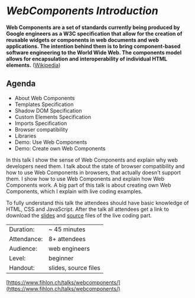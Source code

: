 *WebComponents Introduction*
============================

**Web Components are a set of standards currently being produced by Google engineers as a W3C specification that allow for the creation of reusable widgets or components in web documents and web applications. The intention behind them is to bring component-based software engineering to the World Wide Web. The components model allows for encapsulation and interoperability of individual HTML elements.** ([Wikipedia](https://en.wikipedia.org/wiki/Web_Components))

## Agenda
- About Web Components
- Templates Specification
- Shadow DOM Specification
- Custom Elements Specification
- Imports Specification
- Browser compatibility
- Libraries
- Demo: Use Web Components
- Demo: Create own Web Components

In this talk I show the sense of Web Components and explain why web developers need them. I talk about the state of browser compatibility and how to use Web Components in browsers, that actually doesn't support them. I show how to use Web Components and explain how Web Components work. A big part of this talk is about creating own Web Components, which I explain with live coding examples.

To fully understand this talk the attendees should have basic knowledge of HTML, CSS and JavaScript. After the talk all attendees get a link to download the [slides](slides) and [source](source) files of the live coding part.

|             |                      |
| ----------- | -------------------- |
| Duration:   | ~ 45 minutes         |
| Attendance: | 8+ attendees         |
| Audience:   | web engineers        |
| Level:      | beginner             |
| Handout:    | slides, source files |

[https://www.fihlon.ch/talks/webcomponents/](https://www.fihlon.ch/talks/webcomponents/)
